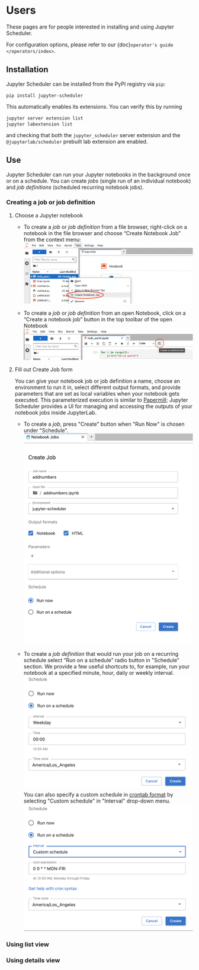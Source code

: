 # Users

These pages are for people interested in installing and using Jupyter Scheduler.

For configuration options, please refer to our {doc}`operator's guide </operators/index>`.

## Installation

Jupyter Scheduler can be installed from the PyPI registry via `pip`:

```
pip install jupyter-scheduler
```

This automatically enables its extensions. You can verify this by running

```
jupyter server extension list
jupyter labextension list
```

and checking that both the `jupyter_scheduler` server extension and the
`@jupyterlab/scheduler` prebuilt lab extension are enabled.

## Use

Jupyter Scheduler can run your Jupyter notebooks in the background once or on a schedule. You can create *jobs* (single run of an individual notebook) and *job definitions* (scheduled recurring notebook jobs).

### Creating a job or job definition

1. Choose a Jupyter notebook
   - To create a *job* or *job definition* from a file browser, right-click on a notebook in the file browser and choose “Create Notebook Job” from the context menu:
![“Create Notebook Job” button in the file browser context menu](create_job_from_filebrowser.png)

   - To create a *job* or *job definition* from an open Notebook, click on a “Create a notebook job” button in the top toolbar of the open Notebook
![“Create a notebook job” button in the top toolbar of the open Notebook](create_job_from_notebook.png)

2. Fill out Create Job form

   You can give your notebook job or job definition a name, choose an environment to run it in, select different output formats, and provide parameters that are set as local variables when your notebook gets executed. This parameterized execution is similar to [Papermill](https://papermill.readthedocs.io/en/latest/); Jupyter Scheduler provides a UI for managing and accessing the outputs of your notebook jobs inside JupyterLab.
   - To create a *job*, press "Create" button when "Run Now" is chosen under "Schedule".
  !["Create Job Form"](create_job_form.png)

   - To create a *job definition* that would run your job on a recurring schedule select “Run on a schedule” radio button in "Schedule" section. We provide a few useful shortcuts to, for example, run your notebook at a specified minute, hour, daily or weekly interval.
  !["Run on schedule"](run_on_schedule.png)
   You can also specify a custom schedule in [crontab format](https://www.man7.org/linux/man-pages/man5/crontab.5.html) by selecting "Custom schedule" in "Interval" drop-down menu.
  !["Custom schedule option"](custom_schedule.png)

### Using list view

### Using details view
